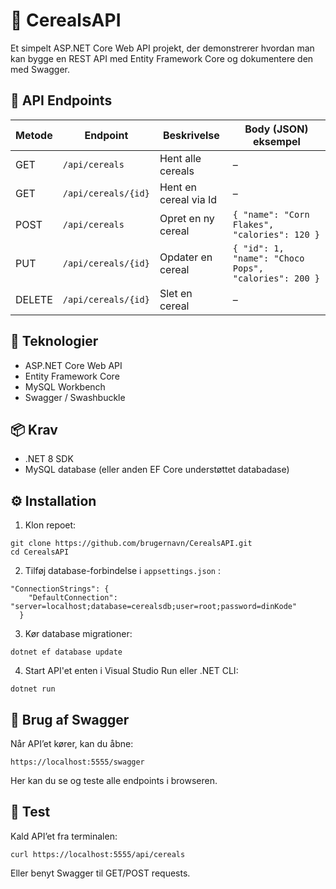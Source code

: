 # 🌾 CerealsAPI

Et simpelt ASP.NET Core Web API projekt, der demonstrerer hvordan man kan bygge en REST API med Entity Framework Core og dokumentere den med Swagger.

## 📡 API Endpoints
| Metode | Endpoint            | Beskrivelse           | Body (JSON) eksempel                                 |
| ------ | ------------------- | --------------------- | ---------------------------------------------------- |
| GET    | `/api/cereals`      | Hent alle cereals     | –                                                    |
| GET    | `/api/cereals/{id}` | Hent en cereal via Id | –                                                    |
| POST   | `/api/cereals`      | Opret en ny cereal    | `{ "name": "Corn Flakes", "calories": 120 }`         |
| PUT    | `/api/cereals/{id}` | Opdater en cereal     | `{ "id": 1, "name": "Choco Pops", "calories": 200 }` |
| DELETE | `/api/cereals/{id}` | Slet en cereal        | –                                                    |

## 🚀 Teknologier

- ASP.NET Core Web API
- Entity Framework Core
- MySQL Workbench
- Swagger / Swashbuckle

## 📦 Krav
- .NET 8 SDK
- MySQL database (eller anden EF Core understøttet databadase)

## ⚙️ Installation

1. Klon repoet:
```
git clone https://github.com/brugernavn/CerealsAPI.git
cd CerealsAPI
```
2. Tilføj database-forbindelse i ```appsettings.json``` :
```
"ConnectionStrings": {
    "DefaultConnection": "server=localhost;database=cerealsdb;user=root;password=dinKode"
  }
```
3. Kør database migrationer:
```
dotnet ef database update
```
4. Start API'et enten i Visual Studio Run eller .NET CLI:
```
dotnet run
```
## 📖 Brug af Swagger

Når API’et kører, kan du åbne:
```
https://localhost:5555/swagger
```
Her kan du se og teste alle endpoints i browseren.

## 🧪 Test

Kald API’et fra terminalen:
```
curl https://localhost:5555/api/cereals
```
Eller benyt Swagger til GET/POST requests.
